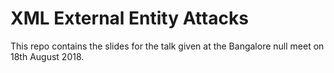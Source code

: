 # XML External Entity Attacks

This repo contains the slides for the talk given at the Bangalore null meet on 18th August 2018.